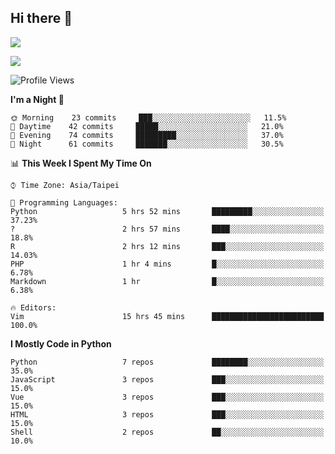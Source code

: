 ## Hi there 👋

![](https://github-readme-stats.vercel.app/api?username=CSY54&theme=nord&show_icons=true)

![](https://github-readme-stats.vercel.app/api/top-langs/?username=CSY54&theme=nord&layout=compact&card_width=445)

<!--START_SECTION:waka-->
![Profile Views](http://img.shields.io/badge/Profile%20Views-34-blue)

**I'm a Night 🦉** 

```text
🌞 Morning    23 commits     ███░░░░░░░░░░░░░░░░░░░░░░   11.5% 
🌆 Daytime    42 commits     █████░░░░░░░░░░░░░░░░░░░░   21.0% 
🌃 Evening    74 commits     █████████░░░░░░░░░░░░░░░░   37.0% 
🌙 Night      61 commits     ███████░░░░░░░░░░░░░░░░░░   30.5%

```


📊 **This Week I Spent My Time On** 

```text
⌚︎ Time Zone: Asia/Taipei

💬 Programming Languages: 
Python                   5 hrs 52 mins       █████████░░░░░░░░░░░░░░░░   37.23% 
?                        2 hrs 57 mins       ████░░░░░░░░░░░░░░░░░░░░░   18.8% 
R                        2 hrs 12 mins       ███░░░░░░░░░░░░░░░░░░░░░░   14.03% 
PHP                      1 hr 4 mins         █░░░░░░░░░░░░░░░░░░░░░░░░   6.78% 
Markdown                 1 hr                █░░░░░░░░░░░░░░░░░░░░░░░░   6.38%

🔥 Editors: 
Vim                      15 hrs 45 mins      █████████████████████████   100.0%

```

**I Mostly Code in Python** 

```text
Python                   7 repos             ████████░░░░░░░░░░░░░░░░░   35.0% 
JavaScript               3 repos             ███░░░░░░░░░░░░░░░░░░░░░░   15.0% 
Vue                      3 repos             ███░░░░░░░░░░░░░░░░░░░░░░   15.0% 
HTML                     3 repos             ███░░░░░░░░░░░░░░░░░░░░░░   15.0% 
Shell                    2 repos             ██░░░░░░░░░░░░░░░░░░░░░░░   10.0%

```



<!--END_SECTION:waka-->

<!--
**CSY54/CSY54** is a ✨ _special_ ✨ repository because its `README.md` (this file) appears on your GitHub profile.

Here are some ideas to get you started:

- 🔭 I’m currently working on ...
- 🌱 I’m currently learning ...
- 👯 I’m looking to collaborate on ...
- 🤔 I’m looking for help with ...
- 💬 Ask me about ...
- 📫 How to reach me: ...
- 😄 Pronouns: ...
- ⚡ Fun fact: ...
-->
